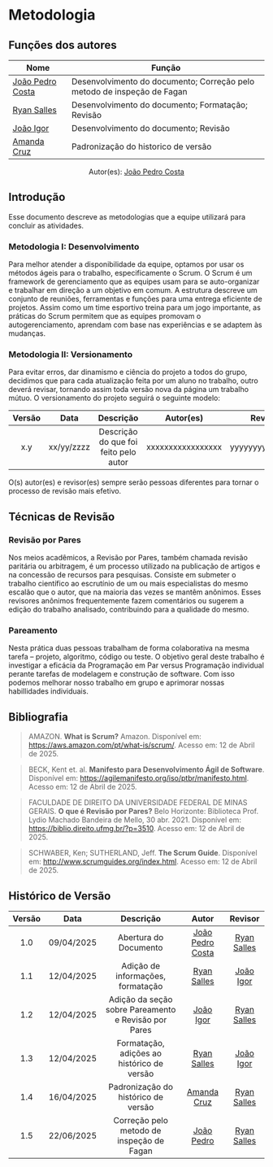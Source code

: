 # Metodologia

## Funções dos autores

| Nome                 | Função                                                            | 
|----------------------|----------------------------------------------------------------   |
|[João Pedro Costa](https://github.com/johnaopedro) | Desenvolvimento do documento; Correção pelo metodo de inspeção de Fagan | 
| [Ryan Salles](https://github.com/RA-Salles) | Desenvolvimento do documento; Formatação; Revisão |
| [João Igor](https://github.com/JoaoPC10) | Desenvolvimento do documento; Revisão |
| [Amanda Cruz](https://github.com/mandicrz) | Padronização do historico de versão |
<center>
    Autor(es): 
    <a href="https://github.com/johnaopedro" target="_blank">João Pedro Costa</a>
</center>

## Introdução
Esse documento descreve as metodologias que a equipe utilizará para concluir as atividades.

### Metodologia I: Desenvolvimento
Para melhor atender a disponibilidade da equipe, optamos por usar os métodos ágeis para o trabalho, especificamente o Scrum. O Scrum é um framework de gerenciamento que as equipes usam para se auto-organizar e trabalhar em direção a um objetivo em comum. A estrutura descreve um conjunto de reuniões, ferramentas e funções para uma entrega eficiente de projetos. Assim como um time esportivo treina para um jogo importante, as práticas do Scrum permitem que as equipes promovam o autogerenciamento, aprendam com base nas experiências e se adaptem às mudanças. 

### Metodologia II: Versionamento
Para evitar erros, dar dinamismo e ciência do projeto a todos do grupo, decidimos que para cada atualização feita por um aluno no trabalho, outro deverá revisar, tornando assim toda versão nova da página um trabalho mútuo. O versionamento do projeto seguirá o seguinte modelo:
 
| Versão | Data       | Descrição                             | Autor(es)         | Revisor(es)         |
| :----: | :--------: | :-----------------------------------: | :---------------: | :-----------------: |
|   x.y  | xx/yy/zzzz | Descrição do que foi feito pelo autor | xxxxxxxxxxxxxxxxx | yyyyyyyyyyyyyyyyyyy | 

O(s) autor(es) e revisor(es) sempre serão pessoas diferentes para tornar o processo de revisão mais efetivo. 

## Técnicas de Revisão

### Revisão por Pares
Nos meios acadêmicos, a Revisão por Pares, também chamada revisão paritária ou arbitragem, é um processo utilizado na publicação de artigos e na concessão de recursos para pesquisas. Consiste em submeter o trabalho científico ao escrutínio de um ou mais especialistas do mesmo escalão que o autor, que na maioria das vezes se mantêm anônimos. Esses revisores anônimos frequentemente fazem comentários ou sugerem a edição do trabalho analisado, contribuindo para a qualidade do mesmo.

### Pareamento
Nesta prática duas pessoas trabalham de forma colaborativa na mesma tarefa – projeto, algoritmo, código ou teste. O objetivo geral deste trabalho é investigar a eficácia da Programação em Par versus Programação individual perante tarefas de modelagem e construção de software. Com isso podemos melhorar nosso trabalho em grupo e aprimorar nossas habillidades individuais.

## Bibliografia
> AMAZON. **What is Scrum?** Amazon. Disponível em: <https://aws.amazon.com/pt/what-is/scrum/>. Acesso em: 12 de Abril de 2025.

> BECK, Kent et. al. **Manifesto para Desenvolvimento Ágil de Software**. Disponível em: <https://agilemanifesto.org/iso/ptbr/manifesto.html>. Acesso em: 12 de Abril de 2025.

> FACULDADE DE DIREITO DA UNIVERSIDADE FEDERAL DE MINAS GERAIS. **O que é Revisão por Pares?** Belo Horizonte: Biblioteca Prof. Lydio Machado Bandeira de Mello, 30 abr. 2021. Disponível em: https://biblio.direito.ufmg.br/?p=3510. Acesso em: 12 de Abril de 2025.

> SCHWABER, Ken; SUTHERLAND, Jeff. **The Scrum Guide**. Disponível em: <http://www.scrumguides.org/index.html>. Acesso em: 12 de Abril de 2025.

## Histórico de Versão

| Versão | Data | Descrição  | Autor        | Revisor |
| :-----: | :----: | :----------: | :------------: | :--------: |
| 1.0 | 09/04/2025 | Abertura do Documento | [João Pedro Costa](https://github.com/johnaopedro) | [Ryan Salles](https://github.com/RA-Salles) |
| 1.1 | 12/04/2025 | Adição de informações, formatação | [Ryan Salles](https://github.com/RA-Salles) | [João Igor](https://github.com/JoaoPC10) |
| 1.2 | 12/04/2025 | Adição da seção sobre Pareamento e Revisão por Pares | [João Igor](https://github.com/JoaoPC10) | [Ryan Salles](https://github.com/RA-Salles) |
| 1.3 | 12/04/2025 | Formatação, adições ao histórico de versão | [Ryan Salles](https://github.com/RA-Salles) | [João Igor](https://github.com/JoaoPC10) |
| 1.4 | 16/04/2025 | Padronização do histórico de versão | [Amanda Cruz](https://github.com/mandicrz) | [Ryan Salles](https://github.com/RA-Salles) |
| 1.5 | 22/06/2025 | Correção pelo metodo de inspeção de Fagan | [João Pedro](https://github.com/johnaopedro) | [Ryan Salles](https://github.com/RA-Salles) |
